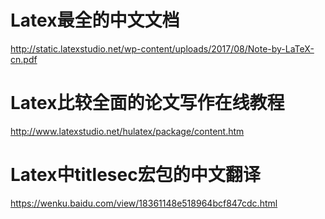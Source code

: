 # Latex最全的中文文档
http://static.latexstudio.net/wp-content/uploads/2017/08/Note-by-LaTeX-cn.pdf
# Latex比较全面的论文写作在线教程
http://www.latexstudio.net/hulatex/package/content.htm
# Latex中titlesec宏包的中文翻译
https://wenku.baidu.com/view/18361148e518964bcf847cdc.html
